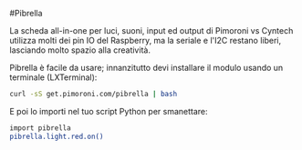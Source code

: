 <!--
---
name: Pibrella
class: board
type: Tutti
formfactor: Altro
manufacturer: Cyntech
image: 'image.png'
url: https://github.com/pimoroni/pibrella
description: Una scheda all-in-one per luci, suoni, input ed output.
pincount: 26
pin:
  '7':
    name: LED verde
    direction: output
    active: high
  '11':
    name: LED giallo
    direction: output
    active: high
  '12':
    name: Buzzer - cicalino
    direction: output
    active: high
  '13':
    name: LED rosso
    direction: output
    active: high
  '15':
    name: Output A
    direction: output
    active: high
  '16':
    name: Output B
    direction: output
    active: high
  '18':
    name: Output C
    direction: output
    active: high
  '19':
    name: Input D
    direction: output
    active: high
  '21':
    name: Input A
    direction: input
    active: high
  '22':
    name: Output D
    direction: output
    active: high
  '23':
    name: Button
    direction: input
    active: high
  '24':
    name: Input C
    direction: input
    active: high
  '26':
    name: Input B
    direction: input
    active: high
-->
#Pibrella

La scheda all-in-one per luci, suoni, input ed output di Pimoroni vs Cyntech utilizza molti dei pin IO 
del Raspberry, ma la seriale e l'I2C restano liberi, lasciando molto spazio alla creatività.

Pibrella è facile da usare; innanzitutto devi installare il modulo usando un terminale (LXTerminal):

```bash
curl -sS get.pimoroni.com/pibrella | bash
```

E poi lo importi nel tuo script Python per smanettare:

```bash
import pibrella
pibrella.light.red.on()
```